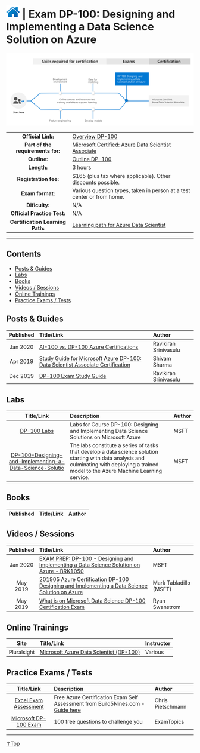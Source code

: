 # [![Home](/img/home.png)](certifications.md "Overview Certifications") | Exam DP-100: Designing and Implementing a Data Science Solution on Azure
![Cert](/img/dp-100.png)

|                                   |                                                                                                                                   |
| :-------------------------------: | :-------------------------------------------------------------------------------------------------------------------------------- |
|        **Official Link:**         | [Overview DP-100](https://docs.microsoft.com/en-us/learn/certifications/exams/DP-100)                                             |
| **Part of the requirements for:** | [Microsoft Certified: Azure Data Scientist Associate](https://docs.microsoft.com/en-us/learn/certifications/azure-data-scientist) |
|           **Outline:**            | [Outline DP-100](https://query.prod.cms.rt.microsoft.com/cms/api/am/binary/RE3VUjA)                                               |
|            **Length:**            | 3 hours                                                                                                                           |
|       **Registration fee:**       | $165 (plus tax where applicable).  Other discounts possible.                                                                      |
|         **Exam format:**          | Various question types, taken in person at a test center or from home.                                                            |
|          **Dificulty:**           | N/A                                                                                                                               |
|    **Official Practice Test:**    | N/A                                                                                                                               |
| **Certification Learning Path:**  | [Learning path for Azure Data Scientist](https://query.prod.cms.rt.microsoft.com/cms/api/am/binary/RE2PLKZ)                       |


___

## Contents
- [Posts & Guides](#posts-&-guides)
- [Labs](#labs)
- [Books](#books)
- [Videos / Sessions](#videos-/-sessions)
- [Online Trainings](#online-trainings)
- [Practice Exams / Tests](#practice-exams-/-tests)


## Posts & Guides
| Published | Title/Link                                                                                                                                                                                              | Author                |
| :-------: | :------------------------------------------------------------------------------------------------------------------------------------------------------------------------------------------------------ | :-------------------- |
| Jan 2020  | [AI-100 vs. DP-100 Azure Certifications ](https://ravikirans.com/ai-100-vs-dp-100/)                                                                                                                     | Ravikiran Srinivasulu |
| Apr 2019  | [Study Guide for Microsoft Azure DP-100: Data Scientist Associate Certification](https://medium.com/deep-ai/study-guide-for-microsoft-azure-data-scientist-associate-certification-dp-100-c2e4611cb071) | Shivam Sharma         |
| Dec 2019  | [DP-100 Exam Study Guide](https://ravikirans.com/dp-100-azure-exam-study-guide/)                                                                                                                        | Ravikiran Srinivasulu |



## Labs
|                                                                        Title/Link                                                                         | Description                                                                                                                                                                                  | Author |
| :-------------------------------------------------------------------------------------------------------------------------------------------------------: | :------------------------------------------------------------------------------------------------------------------------------------------------------------------------------------------- | :----- |
|                                                 [DP-100 Labs](https://github.com/MicrosoftLearning/DP100)                                                 | Labs for Course DP-100: Designing and Implementing Data Science Solutions on Microsoft Azure                                                                                                 | MSFT   |
| [DP-100-Designing-and-Implementing-a-Data-Science-Solutio](https://github.com/MicrosoftLearning/DP-100-Designing-and-Implementing-a-Data-Science-Solutio) | The labs constitute a series of tasks that develop a data science solution starting with data analysis and culminating with deploying a trained model to the Azure Machine Learning service. | MSFT   |




## Books
| Published | Title/Link | Author |
| :-------: | :--------- | :----- |



## Videos / Sessions
| Published | Title/Link                                                                                                                                   | Author                 |
| :-------: | :------------------------------------------------------------------------------------------------------------------------------------------- | :--------------------- |
| Jan 2020  | [EXAM PREP: DP-100 - Designing and Implementing a Data Science Solution on Azure - BRK1050](https://www.youtube.com/watch?v=mM5o14i_BCM)     | MSFT                   |
| May 2019  | [201905 Azure Certification DP-100 Designing and Implementing a Data Science Solution on Azure](https://www.youtube.com/watch?v=2wBHH36dC2I) | Mark Tabladillo (MSFT) |
| May 2019  | [What is on Microsoft Data Science DP-100 Certification Exam](https://www.youtube.com/watch?v=22F80O0tsWQ)                                   | Ryan Swanstrom         |


## Online Trainings
|    Site     | Title/Link                                                                                                         | Instructor |
| :---------: | :----------------------------------------------------------------------------------------------------------------- | :--------- |
| Pluralsight | [Microsoft Azure Data Scientist (DP-100)](https://www.pluralsight.com/paths/microsoft-azure-data-scientist-dp-100) | Various    |

## Practice Exams / Tests
|                                                                        Title/Link                                                                        | Description                                                                                                                                    | Author            |
| :------------------------------------------------------------------------------------------------------------------------------------------------------: | :--------------------------------------------------------------------------------------------------------------------------------------------- | :---------------- |
| [Excel Exam Assessment](https://github.com/Build5Nines/exam-assessments/blob/master/Assessments/Exam-Msft-DP-100-Self-Assessment-Build5Nines.xlsx?raw=1) | Free Azure Certification Exam Self Assessment from Build5Nines.com - [Guide here](https://build5nines.com/free-oss-exam-self-assessment-tool/) | Chris Pietschmann |
|                                       [Microsoft DP-100 Exam](https://www.examtopics.com/exams/microsoft/dp-100/)                                        | 100 free questions to challenge you                                                                                                            | ExamTopics        |
___
 <a href="#top" title="Back to the top.">↑Top</a>
